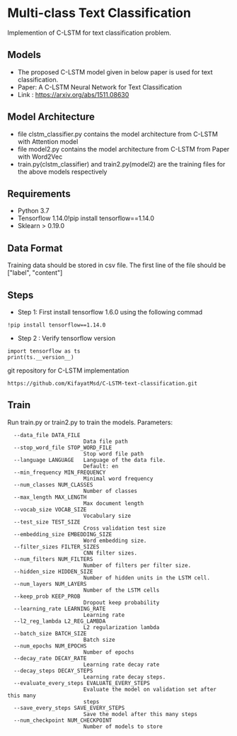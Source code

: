 # Multi-class Text Classification
Implemention of C-LSTM for text classification problem.
## Models
* The proposed C-LSTM model given in below paper is used for text classification.
* Paper: A C-LSTM Neural Network for Text Classification
* Link : https://arxiv.org/abs/1511.08630

## Model Architecture
* file clstm_classifier.py contains the model architecture from C-LSTM with Attention model
* file model2.py contains the model architecture from C-LSTM from Paper with Word2Vec 
* train.py(clstm_classifier) and train2.py(model2) are the training files for the above models respectively
## Requirements  
* Python 3.7  
* Tensorflow 1.14.0!pip install tensorflow==1.14.0
* Sklearn > 0.19.0  
## Data Format
Training data should be stored in csv file. The first line of the file should be ["label", "content"] 
## Steps 
* Step 1: First install tensorflow 1.6.0 using the following commad
```
!pip install tensorflow==1.14.0
```
* Step 2 : Verify tensorflow version
```
import tensorflow as ts
print(ts.__version__)
```

git repository for C-LSTM implementation
```
https://github.com/KifayatMsd/C-LSTM-text-classification.git
```


## Train
Run train.py or train2.py to train the models.
Parameters:
```
  --data_file DATA_FILE
                        Data file path
  --stop_word_file STOP_WORD_FILE
                        Stop word file path
  --language LANGUAGE   Language of the data file. 
                        Default: en
  --min_frequency MIN_FREQUENCY
                        Minimal word frequency
  --num_classes NUM_CLASSES
                        Number of classes
  --max_length MAX_LENGTH
                        Max document length
  --vocab_size VOCAB_SIZE
                        Vocabulary size
  --test_size TEST_SIZE
                        Cross validation test size
  --embedding_size EMBEDDING_SIZE
                        Word embedding size. 
  --filter_sizes FILTER_SIZES
                        CNN filter sizes. 
  --num_filters NUM_FILTERS
                        Number of filters per filter size. 
  --hidden_size HIDDEN_SIZE
                        Number of hidden units in the LSTM cell. 
  --num_layers NUM_LAYERS
                        Number of the LSTM cells
  --keep_prob KEEP_PROB
                        Dropout keep probability
  --learning_rate LEARNING_RATE
                        Learning rate
  --l2_reg_lambda L2_REG_LAMBDA
                        L2 regularization lambda
  --batch_size BATCH_SIZE
                        Batch size
  --num_epochs NUM_EPOCHS
                        Number of epochs
  --decay_rate DECAY_RATE
                        Learning rate decay rate
  --decay_steps DECAY_STEPS
                        Learning rate decay steps.
  --evaluate_every_steps EVALUATE_EVERY_STEPS
                        Evaluate the model on validation set after this many
                        steps
  --save_every_steps SAVE_EVERY_STEPS
                        Save the model after this many steps
  --num_checkpoint NUM_CHECKPOINT
                        Number of models to store

```
